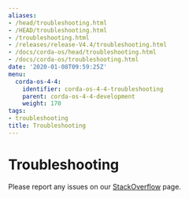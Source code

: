 ```yaml
---
aliases:
- /head/troubleshooting.html
- /HEAD/troubleshooting.html
- /troubleshooting.html
- /releases/release-V4.4/troubleshooting.html
- /docs/corda-os/head/troubleshooting.html
- /docs/corda-os/troubleshooting.html
date: '2020-01-08T09:59:25Z'
menu:
  corda-os-4-4:
    identifier: corda-os-4-4-troubleshooting
    parent: corda-os-4-4-development
    weight: 170
tags:
- troubleshooting
title: Troubleshooting
---
```



# Troubleshooting

Please report any issues on our [StackOverflow](https://stackoverflow.com/questions/tagged/corda) page.
